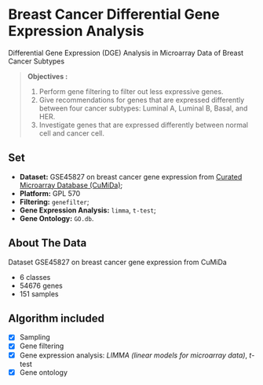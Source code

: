 # Breast Cancer Differential Gene Expression Analysis
Differential Gene Expression (DGE) Analysis in Microarray Data of Breast Cancer Subtypes

> **Objectives :**
> 1. Perform gene filtering to filter out less expressive genes.
> 2. Give recommendations for genes that are expressed differently between four cancer subtypes: Luminal A, Luminal B, Basal, and HER.
> 3. Investigate genes that are expressed differently between normal cell and cancer cell.

## Set
- **Dataset:** GSE45827 on breast cancer gene expression from [Curated Microarray Database (CuMiDa)](https://www.kaggle.com/datasets/brunogrisci/breast-cancer-gene-expression-cumida/);
- **Platform:** GPL 570
- **Filtering:** `genefilter`;
- **Gene Expression Analysis:** `limma`, `t-test`;
- **Gene Ontology:** `GO.db`.

## About The Data
Dataset GSE45827 on breast cancer gene expression from CuMiDa
* 6 classes
* 54676 genes
* 151 samples

## Algorithm included
- [x] Sampling
- [x] Gene filtering
- [x] Gene expression analysis: *LIMMA (linear models for microarray data)*, *t*-test
- [x] Gene ontology
